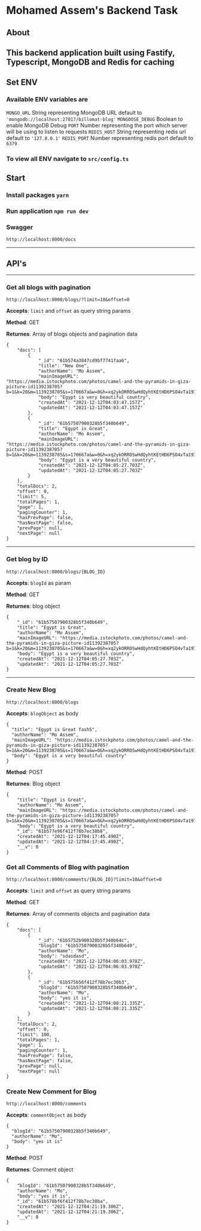 # Mohamed Assem's Backend Task

## About
This backend application built using Fastify, Typescript, MongoDB and Redis for caching
---
## Set ENV
### Available ENV variables are

`MONGO_URL` String representing MongoDB URL default to `'mongodb://localhost:27017/billomat-blog'`
`MONGOOSE_DEBUG` Boolean to enable MongoDB Debug
`PORT` Number representing the port which server will be using to listen to requests
`REDIS_HOST` String representing redis url default to `'127.0.0.1'`
`REDIS_PORT` Number representing redis port default to `6379`

### To view all ENV navigate to `src/config.ts`

## Start
### Install packages `yarn`

### Run application `npm run dev`

### Swagger
`http://localhost:8000/docs`

---

## API's
---

### Get all blogs with pagination
`http://localhost:8000/blogs/?limit=10&offset=0`

**Accepts**: `limit` and `offset` as query string params

**Method**: GET

**Returnes**: Array of blogs objects and pagination data
```
{
    "docs": [
        {
            "_id": "61b574a3847cd9bf7741faa6",
            "title": "New One",
            "authorName": "Mo Assem",
            "mainImageURL": "https://media.istockphoto.com/photos/camel-and-the-pyramids-in-giza-picture-id1139238705?b=1&k=20&m=1139238705&s=170667a&w=0&h=xq2ykORROSwHdQyhtKEtHD6PSO4vTa197NRgOWZl2vk=",
            "body": "Egypt is very beautiful country",
            "createdAt": "2021-12-12T04:03:47.157Z",
            "updatedAt": "2021-12-12T04:03:47.157Z"
        },
        {
            "_id": "61b57507900328b5f340b649",
            "title": "Egypt is Great",
            "authorName": "Mo Assem",
            "mainImageURL": "https://media.istockphoto.com/photos/camel-and-the-pyramids-in-giza-picture-id1139238705?b=1&k=20&m=1139238705&s=170667a&w=0&h=xq2ykORROSwHdQyhtKEtHD6PSO4vTa197NRgOWZl2vk=",
            "body": "Egypt is a very beautiful country",
            "createdAt": "2021-12-12T04:05:27.703Z",
            "updatedAt": "2021-12-12T04:05:27.703Z"
        }
    ],
    "totalDocs": 2,
    "offset": 0,
    "limit": 5,
    "totalPages": 1,
    "page": 1,
    "pagingCounter": 1,
    "hasPrevPage": false,
    "hasNextPage": false,
    "prevPage": null,
    "nextPage": null
}
```
---

### Get blog by ID
`http://localhost:8000/blogs/{BLOG_ID}`

**Accepts**: `blogId` as param

**Method**: GET

**Returnes**: blog object
```
{
    "_id": "61b57507900328b5f340b649",
    "title": "Egypt is Great",
    "authorName": "Mo Assem",
    "mainImageURL": "https://media.istockphoto.com/photos/camel-and-the-pyramids-in-giza-picture-id1139238705?b=1&k=20&m=1139238705&s=170667a&w=0&h=xq2ykORROSwHdQyhtKEtHD6PSO4vTa197NRgOWZl2vk=",
    "body": "Egypt is a very beautiful country",
    "createdAt": "2021-12-12T04:05:27.703Z",
    "updatedAt": "2021-12-12T04:05:27.703Z"
}
```
---

### Create New Blog
`http://localhost:8000/blogs`

**Accepts**: `blogObject` as body
```
{
  "title": "Egypt is Great fash5",
  "authorName": "Mo Assem",
  "mainImageURL": "https://media.istockphoto.com/photos/camel-and-the-pyramids-in-giza-picture-id1139238705?b=1&k=20&m=1139238705&s=170667a&w=0&h=xq2ykORROSwHdQyhtKEtHD6PSO4vTa197NRgOWZl2vk=",
  "body": "Egypt is a very beautiful country"
}
```

**Method**: POST

**Returnes**: Blog object
```
{
    "title": "Egypt is Great",
    "authorName": "Mo Assem",
    "mainImageURL": "https://media.istockphoto.com/photos/camel-and-the-pyramids-in-giza-picture-id1139238705?b=1&k=20&m=1139238705&s=170667a&w=0&h=xq2ykORROSwHdQyhtKEtHD6PSO4vTa197NRgOWZl2vk=",
    "body": "Egypt is a very beautiful country",
    "_id": "61b577e96f412f78b7ec30b8",
    "createdAt": "2021-12-12T04:17:45.490Z",
    "updatedAt": "2021-12-12T04:17:45.490Z",
    "__v": 0
}
```

### Get all Comments of Blog with pagination
`http://localhost:8000/comments/{BLOG_ID}?limit=10&offset=0`

**Accepts**: `limit` and `offset` as query string params

**Method**: GET

**Returnes**: Array of comments objects and pagination data
```
{
    "docs": [
        {
            "_id": "61b5752b900328b5f340b64c",
            "blogId": "61b57507900328b5f340b649",
            "authorName": "Mo",
            "body": "sdasdasd",
            "createdAt": "2021-12-12T04:06:03.978Z",
            "updatedAt": "2021-12-12T04:06:03.978Z"
        },
        {
            "_id": "61b575b56f412f78b7ec30b3",
            "blogId": "61b57507900328b5f340b649",
            "authorName": "Mo",
            "body": "yes it is",
            "createdAt": "2021-12-12T04:08:21.335Z",
            "updatedAt": "2021-12-12T04:08:21.335Z"
        }
    ],
    "totalDocs": 2,
    "offset": 0,
    "limit": 100,
    "totalPages": 1,
    "page": 1,
    "pagingCounter": 1,
    "hasPrevPage": false,
    "hasNextPage": false,
    "prevPage": null,
    "nextPage": null
}
```


### Create New Comment for Blog
`http://localhost:8000/comments`

**Accepts**: `commentObject` as body
```
{
  "blogId": "61b57507900328b5f340b649",
  "authorName": "Mo",
  "body": "yes it is"
}
```

**Method**: POST

**Returnes**: Comment object
```
{
    "blogId": "61b57507900328b5f340b649",
    "authorName": "Mo",
    "body": "yes it is",
    "_id": "61b578bf6f412f78b7ec30ba",
    "createdAt": "2021-12-12T04:21:19.306Z",
    "updatedAt": "2021-12-12T04:21:19.306Z",
    "__v": 0
}
```
